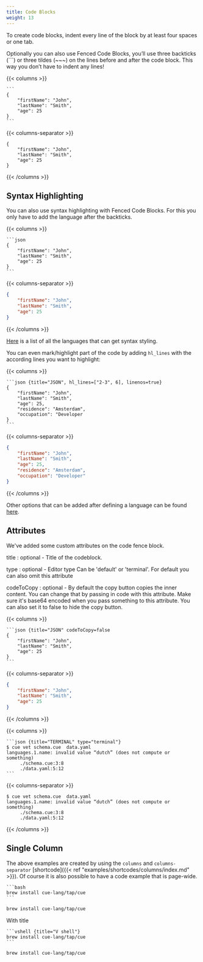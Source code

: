 ```yaml
---
title: Code Blocks
weight: 13
---
```


To create code blocks, indent every line of the block by at least four spaces or one tab.

Optionally you can also use Fenced Code Blocks, you’ll use three backticks (```) or three tildes (~~~) on the lines before and after the code block.
This way you don’t have to indent any lines!

{{< columns >}}
````
```
{
    "firstName": "John",
    "lastName": "Smith",
    "age": 25
}
```
````
{{< columns-separator >}}
```
{
    "firstName": "John",
    "lastName": "Smith",
    "age": 25
}
```
{{< /columns >}}

## Syntax Highlighting

You can also use syntax highlighting with Fenced Code Blocks. For this you only have to add the language after the backticks.

{{< columns >}}
````
```json
{
    "firstName": "John",
    "lastName": "Smith",
    "age": 25
}
```
````
{{< columns-separator >}}
```json
{
    "firstName": "John",
    "lastName": "Smith",
    "age": 25
}
```
{{< /columns >}}

[Here](https://gohugo.io/content-management/syntax-highlighting/#list-of-chroma-highlighting-languages) is a list of all the languages that can get syntax styling.

You can even mark/highlight part of the code by adding `hl_lines` with the according lines you want to highlight:

{{< columns >}}
````
```json {title="JSON", hl_lines=["2-3", 6], linenos=true}
{
    "firstName": "John",
    "lastName": "Smith",
    "age": 25,
    "residence": "Amsterdam",
    "occupation": "Developer
}
```
````
{{< columns-separator >}}
```json {title="JSON", hl_lines=["2-3", 6], linenos=true}
{
    "firstName": "John",
    "lastName": "Smith",
    "age": 25,
    "residence": "Amsterdam",
    "occupation": "Developer"
}
```
{{< /columns >}}

Other options that can be added after defining a language can be found [here](https://gohugo.io/content-management/syntax-highlighting/#highlight-shortcode).

## Attributes

We've added some custom attributes on the code fence block.

title
: optional - Title of the codeblock.

type
: optional - Editor type Can be 'default' or 'terminal'. For default you can also omit this attribute

codeToCopy
: optional - By default the copy button copies the inner content. You can change that by passing in code with this attribute.
Make sure it's base64 encoded when you pass something to this attribute.
You can also set it to false to hide the copy button.

{{< columns >}}
```` { codeToCopy=false }
```json {title="JSON" codeToCopy=false
{
    "firstName": "John",
    "lastName": "Smith",
    "age": 25
}
```
````
{{< columns-separator >}}
```json {title="JSON" codeToCopy=false }
{
    "firstName": "John",
    "lastName": "Smith",
    "age": 25
}
```
{{< /columns >}}


{{< columns >}}
````
```json {title="TERMINAL" type="terminal"}
$ cue vet schema.cue  data.yaml
languages.1.name: invalid value “dutch” (does not compute or something)
     ./schema.cue:3:8
     ./data.yaml:5:12
```
````
{{< columns-separator >}}
``` {title="TERMINAL" type="terminal"}
$ cue vet schema.cue  data.yaml
languages.1.name: invalid value “dutch” (does not compute or something)
     ./schema.cue:3:8
     ./data.yaml:5:12
```
{{< /columns >}}

## Single Column

The above examples are created by using the `columns` and `columns-separator` [shortcode]({{< ref "examples/shortcodes/columns/index.md" >}}). Of course it is also possible to have a code example that is page-wide.

````
```bash
brew install cue-lang/tap/cue
```
````

```bash
brew install cue-lang/tap/cue
```

With title

````
```vshell {title="V shell"}
brew install cue-lang/tap/cue
```
````

```vshell {title="V shell"}
brew install cue-lang/tap/cue
```
